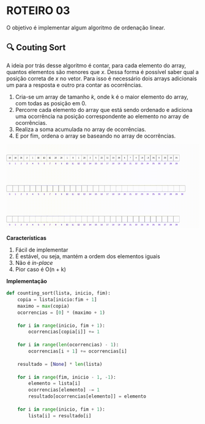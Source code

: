 # ROTEIRO 03

O objetivo é implementar algum algoritmo de ordenação linear.

## 🔍 Couting Sort

A ideia por trás desse algoritmo é contar, para cada elemento do array, quantos elementos são menores que _x_. Dessa forma é possível saber qual a posição correta de _x_ no vetor. Para isso é necessário dois arrays adicionais um para a resposta e outro pra contar as ocorrências.

1. Cria-se um array de tamanho _k_, onde k é o maior elemento do array, com todas as posição em 0.
2. Percorre cada elemento do array que está sendo ordenado e adiciona uma ocorrência na posição correspondente ao elemento no array de ocorrências.
3. Realiza a soma acumulada no array de ocorrências.
4. E por fim, ordena o array se baseando no array de ocorrências.

<p align="center">
    <img src="img/CoutingSort.gif"/>
</p>


**Características**
1. Fácil de implementar
2. É estável, ou seja, mantém a ordem dos elementos iguais
3. Não é _in-place_
4. Pior caso é O(n + k)

**Implementação**

```python
def counting_sort(lista, inicio, fim):
    copia = lista[inicio:fim + 1]
    maximo = max(copia)
    ocorrencias = [0] * (maximo + 1)

    for i in range(inicio, fim + 1):
        ocorrencias[copia[i]] += 1
    
    for i in range(len(ocorrencias) - 1):
        ocorrencias[i + 1] += ocorrencias[i]

    resultado = [None] * len(lista)

    for i in range(fim, inicio - 1, -1):
        elemento = lista[i]
        ocorrencias[elemento] -= 1
        resultado[ocorrencias[elemento]] = elemento
    
    for i in range(inicio, fim + 1):
        lista[i] = resultado[i]
```